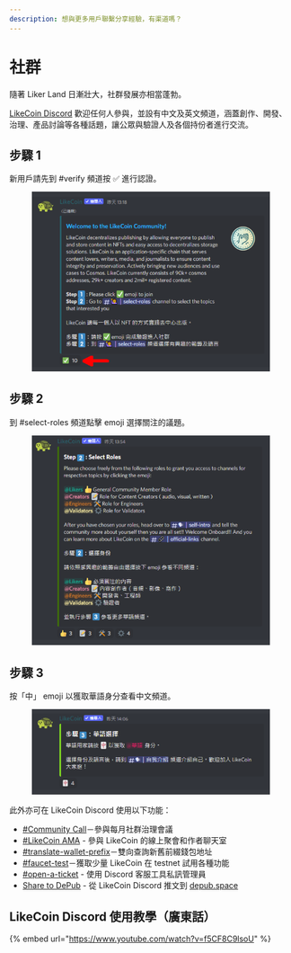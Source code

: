 ```yaml
---
description: 想與更多用戶聯繫分享經驗，有渠道嗎？
---
```


# 社群

隨著 Liker Land 日漸壯大，社群發展亦相當蓬勃。

[LikeCoin Discord](http://discord.gg/likecoin) 歡迎任何人參與，並設有中文及英文頻道，涵蓋創作、開發、治理、產品討論等各種話題，讓公眾與驗證人及各個持份者進行交流。

## 步驟 1

新用戶請先到 #verify 頻道按 ✅ 進行認證。

<figure><img src="../../.gitbook/assets/discord 1.png" alt=""><figcaption></figcaption></figure>

## 步驟 2

到 #select-roles 頻道點擊 emoji 選擇關注的議題。

<figure><img src="../../.gitbook/assets/discord 2.png" alt=""><figcaption></figcaption></figure>

## 步驟 3

按「中」 emoji 以獲取華語身分查看中文頻道。

<figure><img src="../../.gitbook/assets/discord 3.png" alt=""><figcaption></figcaption></figure>

此外亦可在 LikeCoin Discord 使用以下功能：

* [#Community Call](community-call.md)－參與每月社群治理會議
* [#LikeCoin AMA](likecoin-ama.md) - 參與 LikeCoin 的線上聚會和作者聊天室
* [#translate-wallet-prefix](translate-wallet-prefix.md)－雙向查詢新舊前綴錢包地址
* [#faucet-test](faucet-testnet.md)－獲取少量 LikeCoin 在 testnet 試用各種功能
* [#open-a-ticket](open-a-ticket.md) - 使用 Discord 客服工具私訊管理員
* [Share to DePub](../../user-guide/depub.space/from-likecoin-discord-to-depub.space.md) - 從 LikeCoin Discord 推文到 [depub.space](https://depub.space/)

## LikeCoin Discord 使用教學（廣東話）

{% embed url="https://www.youtube.com/watch?v=f5CF8C9lsoU" %}
